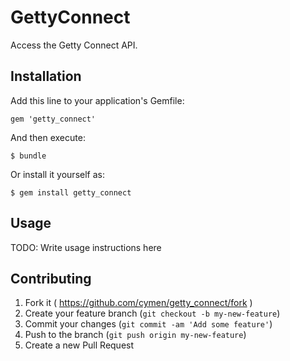 # GettyConnect

Access the Getty Connect API.

## Installation

Add this line to your application's Gemfile:

    gem 'getty_connect'

And then execute:

    $ bundle

Or install it yourself as:

    $ gem install getty_connect

## Usage

TODO: Write usage instructions here

## Contributing

1. Fork it ( https://github.com/cymen/getty_connect/fork )
2. Create your feature branch (`git checkout -b my-new-feature`)
3. Commit your changes (`git commit -am 'Add some feature'`)
4. Push to the branch (`git push origin my-new-feature`)
5. Create a new Pull Request
